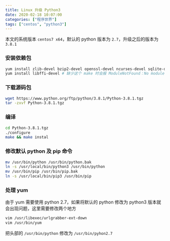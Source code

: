 ```yaml
---
title: Linux 升级 Python3
date: 2020-02-18 10:07:00
categories: ["程序世界"]
tags: ["centos", "python3"]
---
```

本文的系统版本 `centos7 x64`，默认的 python 版本为 `2.7`，升级之后的版本为 `3.8.1`

### 安装依赖包
```bash
yum install zlib-devel bzip2-devel openssl-devel ncurses-devel sqlite-devel readline-devel tk-devel gcc make
yum install libffi-devel # 缺少这个 make 时会报 ModuleNotFound：No module named '_ctypes' 错误
```


### 下载源码包
```bash
wget https://www.python.org/ftp/python/3.8.1/Python-3.8.1.tgz
tar -zxvf Python-3.8.1.tgz
```

### 编译
```bash
cd Python-3.8.1.tgz
./configure
make && make instal
```

### 修改默认 python 及 pip 命令
```bash
mv /usr/bin/python /usr/bin/python.bak
ln -s /usr/local/bin/python3 /usr/bin/python
mv /usr/bin/pip /usr/bin/pip.bak
ln -s /usr/local/bin/pip3 /usr/bin/pip
```

### 处理 yum
由于 yum 需要使用 python 2.7，如果将默认的 python 修改为 python3 版本就会出现问题，这里需要修改两个地方
```bash
vim /usr/libexec/urlgrabber-ext-down
vim /usr/bin/yum
```
把头部的 `/usr/bin/python` 修改为 `/usr/bin/pyhon2.7`